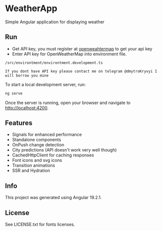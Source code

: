 # WeatherApp

Simple Angular application for displaying weather

## Run

- Get API key, you must register at [openweahtermap](https://openweathermap.org/home/sign_up) to get your api key
- Enter API key for OpenWeatherMap into environment file.

```
/src/environtment/environtment.development.ts
```

`If you dont have API key please contact me on telegram @dmytroKryvyi I will borrow you mine`

To start a local development server, run:

```bash
ng serve
```

Once the server is running, open your browser and navigate to [http://localhost:4200](http://localhost:4200).

## Features
 - Signals for enhanced performance
 - Standalone components
 - OnPush change detection
 - City predictions (API doesn't work very well though)
 - CachedHttpClient for caching responses
 - Font icons and svg icons
 - Transition animations
 - SSR and Hydration

## Info

This project was generated using Angular 19.2.1.

## License

See LICENSE.txt for fonts licenses.
